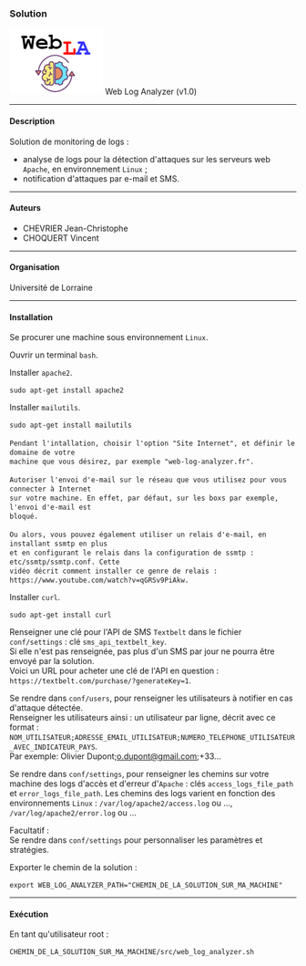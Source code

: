 ### Solution
![Icone Web LOg Analyzer](doc/web_log_analyzer.png)  Web Log Analyzer (v1.0)


---------------------------------------------------------------------------------------------
#### Description
Solution de monitoring de logs :
- analyse de logs pour la détection d'attaques sur les serveurs web `Apache`, en 
  environnement `Linux` ;
- notification d'attaques par e-mail et SMS.


---------------------------------------------------------------------------------------------
#### Auteurs
- CHEVRIER Jean-Christophe
- CHOQUERT Vincent


---------------------------------------------------------------------------------------------
#### Organisation
Université de Lorraine


---------------------------------------------------------------------------------------------
#### Installation

Se procurer une machine sous environnement `Linux`.

Ouvrir un terminal `bash`.

Installer `apache2`.

	sudo apt-get install apache2

Installer `mailutils`.

	sudo apt-get install mailutils 

	Pendant l'intallation, choisir l'option "Site Internet", et définir le domaine de votre 
	machine que vous désirez, par exemple "web-log-analyzer.fr".

  	Autoriser l'envoi d'e-mail sur le réseau que vous utilisez pour vous connecter à Internet
	sur votre machine. En effet, par défaut, sur les boxs par exemple, l'envoi d'e-mail est 
	bloqué.

  	Ou alors, vous pouvez également utiliser un relais d'e-mail, en installant ssmtp en plus
	et en configurant le relais dans la configuration de ssmtp : etc/ssmtp/ssmtp.conf. Cette 
	vidéo décrit comment installer ce genre de relais : https://www.youtube.com/watch?v=qGRSv9PiAkw.

Installer `curl`.
	
	sudo apt-get install curl

Renseigner une clé pour l'API de SMS `Textbelt` dans le fichier `conf/settings` : clé `sms_api_textbelt_key`. 
<br>Si elle n'est pas renseignée, pas plus d'un SMS par jour ne pourra être envoyé par la solution.
<br>Voici un URL pour acheter une clé de l'API en question : `https://textbelt.com/purchase/?generateKey=1`. 

Se rendre dans `conf/users`, pour renseigner les utilisateurs à notifier en cas d'attaque détectée.
<br>Renseigner les utilisateurs ainsi : un utilisateur par ligne, décrit avec ce format :
<br>`NOM_UTILISATEUR;ADRESSE_EMAIL_UTILISATEUR;NUMERO_TELEPHONE_UTILISATEUR_AVEC_INDICATEUR_PAYS`.
<br>Par exemple: Olivier Dupont;o.dupont@gmail.com;+33...

Se rendre dans `conf/settings`, pour renseigner les chemins sur votre machine des logs d'accès et 
d'erreur d'`Apache` : clés `access_logs_file_path` et `error_logs_file_path`. Les chemins des logs
varient en fonction des environnements `Linux` : `/var/log/apache2/access.log` ou ..., `/var/log/apache2/error.log` ou ...

Facultatif : 
<br>Se rendre dans `conf/settings` pour personnaliser les paramètres et stratégies.

Exporter le chemin de la solution :
        
	export WEB_LOG_ANALYZER_PATH="CHEMIN_DE_LA_SOLUTION_SUR_MA_MACHINE"


----------------------------------------------------------------------------------------------
#### Exécution

En tant qu'utilisateur root :

	CHEMIN_DE_LA_SOLUTION_SUR_MA_MACHINE/src/web_log_analyzer.sh
